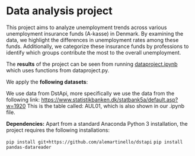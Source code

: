 # Data analysis project

This project aims to analyze unemployment trends across various unemployment insurance funds (A-kasse) in Denmark. By examining the data, we highlight the differences in unemployment rates among these funds. Additionally, we categorize these insurance funds by professions to identify which groups contribute the most to the overall unemployment.

The **results** of the project can be seen from running [dataproject.ipynb](dataproject.ipynb) which uses functions from dataproject.py.

We apply the **following datasets**:

We use data from DstApi, more specifically we use the data from the following link: 
https://www.statistikbanken.dk/statbank5a/default.asp?w=1920
This is the table called: AUL01, which is also shown in our .ipynb file. 

**Dependencies:** Apart from a standard Anaconda Python 3 installation, the project requires the following installations:

``pip install git+https://github.com/alemartinello/dstapi``
``pip install pandas-datareader``
